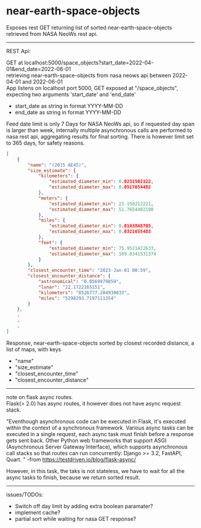 # near-earth-space-objects

Exposes rest GET returning list of sorted near-earth-space-objects retrieved from NASA NeoWs rest api.  

------------------------------------------------------------------------
REST Api:  

GET at localhost:5000/space_objects?start_date=2022-04-01&end_date=2022-06-01  
retrieving near-earth-space-objects from nasa neows api between 2022-04-01 and 2022-06-01  
App listens on localhost port 5000, GET exposed at "/space_objects", expecting two arguments 'start_date' and 'end_date'  

- start_date as string in format YYYY-MM-DD  
- end_date as string in format YYYY-MM-DD  


Feed date limit is only 7 Days for NASA NeoWs api, so if requested day span is larger than week, internally multiple asynchronous calls are performed to nasa rest api, aggregating results for final sorting. There is however limit set to 365 days, for safety reasons.


```json
[
    {
        "name": "(2015 AE45)",
        "size_estimate": {
            "kilometers": {
                "estimated_diameter_min": 0.0231502122,
                "estimated_diameter_max": 0.0517654482
            },
            "meters": {
                "estimated_diameter_min": 23.150212221,
                "estimated_diameter_max": 51.7654482198
            },
            "miles": {
                "estimated_diameter_min": 0.0143848705,
                "estimated_diameter_max": 0.0321655483
            },
            "feet": {
                "estimated_diameter_min": 75.9521422633,
                "estimated_diameter_max": 169.8341531374
            }
        },
        "closest_encounter_time": "2023-Jan-01 00:59",
        "closest_encounter_distance": {
            "astronomical": "0.0569979859",
            "lunar": "22.1722165151",
            "kilometers": "8526777.284930033",
            "miles": "5298293.7197111354"
        }
    },
    .
    .
    .
]
```
Response, near-earth-space-objects sorted by closest recorded distance, a list of maps, with keys 
 - "name"
 - "size_estimate"
 - "closest_encounter_time"
 - "closest_encounter_distance"   
 
----------------------------------------------------------------------------------
note on flask async routes.  
Flask(> 2.0) has async routes, it however does not have async request stack.   

"Eventhough asynchronous code can be executed in Flask, it's executed within the context of a synchronous framework.
Various async tasks can be executed in a single request, each async task must finish before a response gets sent back. 
Other Python web frameworks that support ASGI (Asynchronous Server Gateway Interface), which supports asynchronous call stacks so that routes can run concurrently:
Django >= 3.2, FastAPI, Quart. " -from https://testdriven.io/blog/flask-async/  
  
However, in this task, the taks is not stateless, we have to wait for all the async tasks to finish, because we return sorted result.  

----------------------------------------------------------------------------------

issues/TODOs:
- Switch off day limit by adding extra boolean paramater?
- implement cache?
- partial sort while waiting for nasa GET response?

